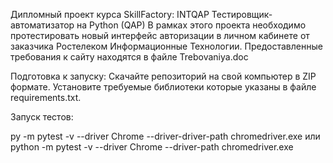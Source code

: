 Дипломный проект курса SkillFactory: INTQAP   Тестировщик-автоматизатор на Python (QAP)
В рамках этого проекта  необходимо протестировать новый интерфейс авторизации в личном кабинете
от заказчика Ростелеком Информационные Технологии.
Предоставленные требования к сайту находятся в файле Trebovaniya.doc

Подготовка к запуску:
Скачайте репозиторий на свой компьютер в ZIP формате.
Установите требуемые библиотеки которые указаны в файле requirements.txt.

Запуск тестов:

py -m pytest -v --driver Chrome --driver-driver-path chromedriver.exe
или
python -m pytest -v --driver Chrome --driver-path chromedriver.exe

